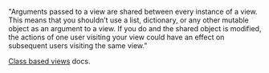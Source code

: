 
"Arguments passed to a view are shared between every instance of a view. This means that you shouldn’t use a list, dictionary, or any other mutable object as an argument to a view. If you do and the shared object is modified, the actions of one user visiting your view could have an effect on subsequent users visiting the same view."
    
[Class based views](https://docs.djangoproject.com/en/1.11/ref/class-based-views/#specification) docs.
